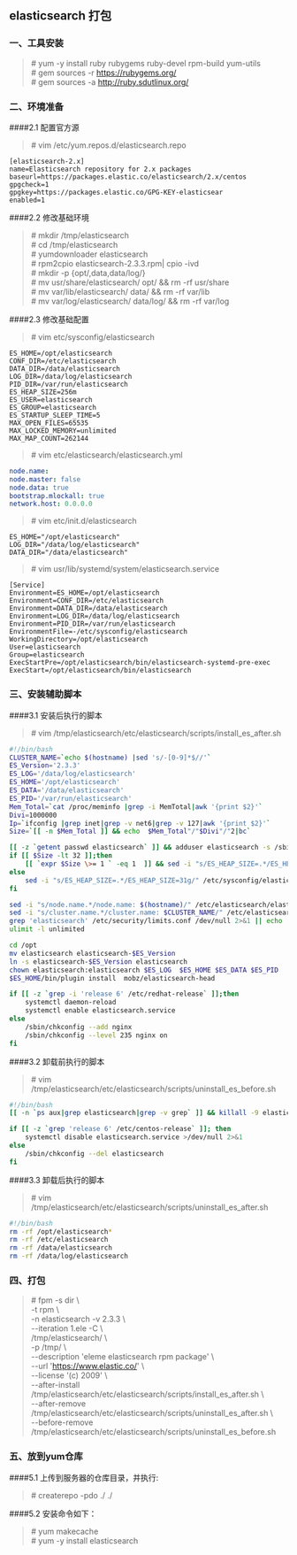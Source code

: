 ## elasticsearch 打包

### 一、工具安装

>\# yum -y install ruby rubygems ruby-devel rpm-build yum-utils  
>\# gem sources -r https://rubygems.org/  
>\# gem sources -a http://ruby.sdutlinux.org/

### 二、环境准备
####2.1 配置官方源

>\# vim /etc/yum.repos.d/elasticsearch.repo

```
[elasticsearch-2.x]
name=Elasticsearch repository for 2.x packages
baseurl=https://packages.elastic.co/elasticsearch/2.x/centos
gpgcheck=1
gpgkey=https://packages.elastic.co/GPG-KEY-elasticsear
enabled=1
```

####2.2 修改基础环境


>\# mkdir /tmp/elasticsearch  
>\# cd /tmp/elasticsearch  
>\# yumdownloader elasticsearch  
>\# rpm2cpio elasticsearch-2.3.3.rpm| cpio -ivd  
>\# mkdir -p {opt/,data,data/log/}  
>\# mv usr/share/elasticsearch/ opt/ && rm -rf usr/share  
>\# mv var/lib/elasticsearch/ data/ && rm -rf var/lib  
>\# mv var/log/elasticsearch/ data/log/ && rm -rf var/log



####2.3 修改基础配置

>\# vim etc/sysconfig/elasticsearch

```
ES_HOME=/opt/elasticsearch
CONF_DIR=/etc/elasticsearch
DATA_DIR=/data/elasticsearch
LOG_DIR=/data/log/elasticsearch
PID_DIR=/var/run/elasticsearch
ES_HEAP_SIZE=256m
ES_USER=elasticsearch
ES_GROUP=elasticsearch
ES_STARTUP_SLEEP_TIME=5
MAX_OPEN_FILES=65535
MAX_LOCKED_MEMORY=unlimited
MAX_MAP_COUNT=262144
```

>\# vim etc/elasticsearch/elasticsearch.yml

```yaml
node.name:
node.master: false
node.data: true
bootstrap.mlockall: true
network.host: 0.0.0.0
```

>\# vim etc/init.d/elasticsearch

```
ES_HOME="/opt/elasticsearch"
LOG_DIR="/data/log/elasticsearch"
DATA_DIR="/data/elasticsearch"
```
>\# vim usr/lib/systemd/system/elasticsearch.service

```
[Service]
Environment=ES_HOME=/opt/elasticsearch
Environment=CONF_DIR=/etc/elasticsearch
Environment=DATA_DIR=/data/elasticsearch
Environment=LOG_DIR=/data/log/elasticsearch
Environment=PID_DIR=/var/run/elasticsearch
EnvironmentFile=-/etc/sysconfig/elasticsearch
WorkingDirectory=/opt/elasticsearch
User=elasticsearch
Group=elasticsearch
ExecStartPre=/opt/elasticsearch/bin/elasticsearch-systemd-pre-exec
ExecStart=/opt/elasticsearch/bin/elasticsearch
```

### 三、安装辅助脚本

####3.1 安装后执行的脚本


>\# vim /tmp/elasticsearch/etc/elasticsearch/scripts/install_es_after.sh

```bash
#!/bin/bash
CLUSTER_NAME=`echo $(hostname) |sed 's/-[0-9]*$//'`
ES_Version='2.3.3'
ES_LOG='/data/log/elasticsearch'
ES_HOME='/opt/elasticsearch'
ES_DATA='/data/elasticsearch'
ES_PID='/var/run/elasticsearch'
Mem_Total=`cat /proc/meminfo |grep -i MemTotal|awk '{print $2}'`
Divi=1000000
Ip=`ifconfig |grep inet|grep -v net6|grep -v 127|awk '{print $2}'`
Size=`[[ -n $Mem_Total ]] && echo  $Mem_Total"/"$Divi"/"2|bc`

[[ -z `getent passwd elasticsearch` ]] && adduser elasticsearch -s /sbin/nologin
if [[ $Size -lt 32 ]];then
	[[ `expr $Size \>= 1 ` -eq 1  ]] && sed -i "s/ES_HEAP_SIZE=.*/ES_HEAP_SIZE=${Size}g/" /etc/sysconfig/elasticsearch
else
	sed -i "s/ES_HEAP_SIZE=.*/ES_HEAP_SIZE=31g/" /etc/sysconfig/elasticsearch
fi

sed -i "s/node.name.*/node.name: $(hostname)/" /etc/elasticsearch/elasticsearch.yml
sed -i "s/cluster.name.*/cluster.name: $CLUSTER_NAME/" /etc/elasticsearch/elasticsearch.yml
grep 'elasticsearch' /etc/security/limits.conf /dev/null 2>&1 || echo 'elasticsearch - memlock unlimited' >/etc/security/limits.conf
ulimit -l unlimited

cd /opt
mv elasticsearch elasticsearch-$ES_Version
ln -s elasticsearch-$ES_Version elasticsearch
chown elasticsearch:elasticsearch $ES_LOG  $ES_HOME $ES_DATA $ES_PID
$ES_HOME/bin/plugin install  mobz/elasticsearch-head

if [[ -z `grep -i 'release 6' /etc/redhat-release` ]];then
	systemctl daemon-reload
	systemctl enable elasticsearch.service
else
	/sbin/chkconfig --add nginx
    /sbin/chkconfig --level 235 nginx on
fi
```

####3.2 卸载前执行的脚本


>\# vim /tmp/elasticsearch/etc/elasticsearch/scripts/uninstall_es_before.sh

```bash
#!/bin/bash
[[ -n `ps aux|grep elasticsearch|grep -v grep` ]] && killall -9 elasticsearch

if [[ -z `grep 'release 6' /etc/centos-release` ]]; then
    systemctl disable elasticsearch.service >/dev/null 2>&1
else
    /sbin/chkconfig --del elasticsearch
fi
```

####3.3 卸载后执行的脚本

>\# vim /tmp/elasticsearch/etc/elasticsearch/scripts/uninstall_es_after.sh

```bash
#!/bin/bash
rm -rf /opt/elasticsearch*
rm -rf /etc/elasticsearch
rm -rf /data/elasticsearch
rm -rf /data/log/elasticsearch
```

### 四、打包

	
>\# fpm -s dir \  
>-t rpm \  
>-n elasticsearch -v 2.3.3 \  
>--iteration 1.ele -C \  
>/tmp/elasticsearch/ \  
>-p /tmp/ \  
>--description 'eleme elasticsearch rpm package' \  
>--url 'https://www.elastic.co/' \  
>--license '(c) 2009' \  
>--after-install /tmp/elasticsearch/etc/elasticsearch/scripts/install_es_after.sh \  
>--after-remove /tmp/elasticsearch/etc/elasticsearch/scripts/uninstall_es_after.sh \  
>--before-remove /tmp/elasticsearch/etc/elasticsearch/scripts/uninstall_es_before.sh


### 五、放到yum仓库
####5.1 上传到服务器的仓库目录，并执行:

>\# createrepo -pdo ./ ./


####5.2 安装命令如下：


>\# yum makecache  
>\# yum -y install elasticsearch
